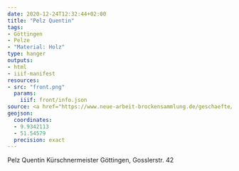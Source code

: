 ```yaml
---
date: 2020-12-24T12:32:44+02:00
title: "Pelz Quentin"
tags:
- Göttingen
- Pelze
- "Material: Holz"
type: hanger
outputs:
- html
- iiif-manifest
resources:
- src: "front.png"
  params:
    iiif: front/info.json
source: <a href="https://www.neue-arbeit-brockensammlung.de/geschaefte/gebrauchtmoebelkaufhaus/">Brockensammlung</a>
geojson:
  coordinates:
  - 9.9342113
  - 51.54579
  precision: exact
---
```

Pelz
Quentin
Kürschnermeister
Göttingen, Gosslerstr. 42
